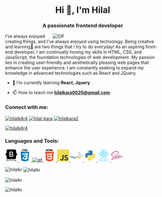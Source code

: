 <h1 align="center">Hi 👋, I'm Hilal</h1>
<h3 align="center">A passionate frontend developer</h3>


<img align="right" alt="GIF" src="https://media.giphy.com/media/LMcB8XospGZO8UQq87/giphy.gif" width="350" style="max-width: 100%;">

I’ve always enjoyed creating things, and I’ve always enjoyed using technology. Being creative and learning🧠 are two things that I try to do everyday! As an aspiring front-end developer, I am continually honing my skills in HTML, CSS, and JavaScript, the foundation technologies of web development. My passion lies in creating user-friendly and aesthetically pleasing web pages that enhance the user experience. I am constantly seeking to expand my knowledge in advanced technologies such as React and JQuery.

- 🌱 I’m currently learning **React, Jquery**

- 📫 How to reach me **hilalkara0020@gmail.com**

<h3 align="left">Connect with me:</h3>
<p align="left">
<a href="https://twitter.com/hilalk4r4" target="blank"><img align="center" src="https://raw.githubusercontent.com/rahuldkjain/github-profile-readme-generator/master/src/images/icons/Social/twitter.svg" alt="hilalk4r4" height="30" width="40" /></a>
<a href="https://linkedin.com/in/hilal-kara" target="blank"><img align="center" src="https://raw.githubusercontent.com/rahuldkjain/github-profile-readme-generator/master/src/images/icons/Social/linked-in-alt.svg" alt="hilal-kara" height="30" width="40" /></a>
<a href="https://www.behance.net/hilalkara2" target="blank"><img align="center" src="https://raw.githubusercontent.com/rahuldkjain/github-profile-readme-generator/master/src/images/icons/Social/behance.svg" alt="hilalkara2" height="30" width="40" /></a>
<p align="left"> <a href="https://twitter.com/hilalk4r4" target="blank"><img src="https://img.shields.io/twitter/follow/hilalk4r4?logo=twitter&style=for-the-badge" alt="hilalk4r4" /></a> </p>
</p>

<h3 align="left">Languages and Tools:</h3>
<p align="left"> <a href="https://getbootstrap.com" target="_blank" rel="noreferrer"> <img src="https://raw.githubusercontent.com/devicons/devicon/master/icons/bootstrap/bootstrap-plain-wordmark.svg" alt="bootstrap" width="40" height="40"/> </a> <a href="https://www.w3schools.com/css/" target="_blank" rel="noreferrer"> <img src="https://raw.githubusercontent.com/devicons/devicon/master/icons/css3/css3-original-wordmark.svg" alt="css3" width="40" height="40"/> </a> <a href="https://git-scm.com/" target="_blank" rel="noreferrer"> <img src="https://www.vectorlogo.zone/logos/git-scm/git-scm-icon.svg" alt="git" width="40" height="40"/> </a> <a href="https://www.w3.org/html/" target="_blank" rel="noreferrer"> <img src="https://raw.githubusercontent.com/devicons/devicon/master/icons/html5/html5-original-wordmark.svg" alt="html5" width="40" height="40"/> </a> <a href="https://developer.mozilla.org/en-US/docs/Web/JavaScript" target="_blank" rel="noreferrer"> <img src="https://raw.githubusercontent.com/devicons/devicon/master/icons/javascript/javascript-original.svg" alt="javascript" width="40" height="40"/> </a> <a href="https://www.mysql.com/" target="_blank" rel="noreferrer"> <img src="https://raw.githubusercontent.com/devicons/devicon/master/icons/mysql/mysql-original-wordmark.svg" alt="mysql" width="40" height="40"/> </a> <a href="https://www.python.org" target="_blank" rel="noreferrer"> <img src="https://raw.githubusercontent.com/devicons/devicon/master/icons/python/python-original.svg" alt="python" width="40" height="40"/> </a> <a href="https://reactjs.org/" target="_blank" rel="noreferrer"> <img src="https://raw.githubusercontent.com/devicons/devicon/master/icons/react/react-original-wordmark.svg" alt="react" width="40" height="40"/> </a> <a href="https://sass-lang.com" target="_blank" rel="noreferrer"> <img src="https://raw.githubusercontent.com/devicons/devicon/master/icons/sass/sass-original.svg" alt="sass" width="40" height="40"/> </a> </p>

<p><img align="left" src="https://github-readme-stats.vercel.app/api/top-langs?username=hilalkr&show_icons=true&locale=en&layout=compact" alt="hilalkr" /></p>

<p>&nbsp;<img align="center" src="https://github-readme-stats.vercel.app/api?username=hilalkr&show_icons=true&locale=en" alt="hilalkr" /></p>

<p><img align="center" src="https://github-readme-streak-stats.herokuapp.com/?user=hilalkr&" alt="hilalkr" /></p>

<p align="left"> <img src="https://komarev.com/ghpvc/?username=hilalkr&label=Profile%20views&color=brightgreen&style=for-the-badge" alt="hilalkr" /> </p>
